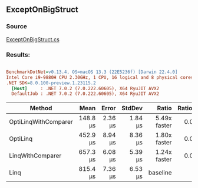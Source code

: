 ﻿## ExceptOnBigStruct

### Source
[ExceptOnBigStruct.cs](../../src/OptiLinq.Benchmark/ExceptOnBigStruct.cs)

### Results:
``` ini

BenchmarkDotNet=v0.13.4, OS=macOS 13.3 (22E5236f) [Darwin 22.4.0]
Intel Core i9-9880H CPU 2.30GHz, 1 CPU, 16 logical and 8 physical cores
.NET SDK=8.0.100-preview.1.23115.2
  [Host]     : .NET 7.0.2 (7.0.222.60605), X64 RyuJIT AVX2
  DefaultJob : .NET 7.0.2 (7.0.222.60605), X64 RyuJIT AVX2


```
|               Method |     Mean |   Error |  StdDev |        Ratio | RatioSD |     Gen0 |     Gen1 |     Gen2 | Allocated |     Alloc Ratio |
|--------------------- |---------:|--------:|--------:|-------------:|--------:|---------:|---------:|---------:|----------:|----------------:|
| OptiLinqWithComparer | 148.8 μs | 2.36 μs | 1.84 μs | 5.49x faster |   0.07x |        - |        - |        - |     288 B | 3,222.792x less |
|             OptiLinq | 452.9 μs | 8.94 μs | 8.36 μs | 1.80x faster |   0.04x |   7.3242 |        - |        - |   64578 B |    14.373x less |
|     LinqWithComparer | 657.3 μs | 6.08 μs | 5.39 μs | 1.24x faster |   0.01x | 249.0234 | 249.0234 | 249.0234 |  863696 B |     1.075x less |
|                 Linq | 815.4 μs | 7.36 μs | 6.53 μs |     baseline |         | 249.0234 | 249.0234 | 249.0234 |  928164 B |                 |
